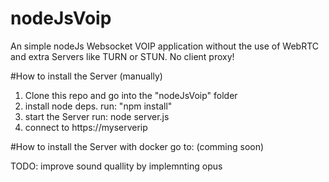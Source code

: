# nodeJsVoip
An simple nodeJs Websocket VOIP application without the use of WebRTC and extra Servers like TURN or STUN. No client proxy!

#How to install the Server (manually)
1. Clone this repo and go into the "nodeJsVoip" folder
2. install node deps. run: "npm install"
3. start the Server run: node server.js
4. connect to https://myserverip

#How to install the Server with docker
go to: (comming soon)

TODO: improve sound quallity by implemnting opus
